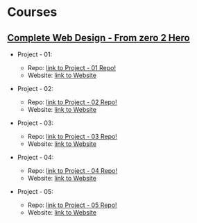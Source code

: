 Courses
=======

[Complete Web Design - From zero 2 Hero](https://github.com/siddiquinoor/courses-complete-web-design-from-zero-2-hero)
--------------------------------------
- Project - 01: 
  - Repo: [link to Project - 01 Repo!](https://github.com/siddiquinoor/courses-complete-web-design-project-01)
  - Website: [link to Website](https://siddiquinoor.github.io/courses-complete-web-design-project-01)

- Project - 02:
  - Repo: [link to Project - 02 Repo!](https://github.com/siddiquinoor/courses-complete-web-design-project-02)
  - Website: [link to Website](https://siddiquinoor.github.io/courses-complete-web-design-project-02)

- Project - 03:
  - Repo: [link to Project - 03 Repo!](https://github.com/siddiquinoor/courses-complete-web-design-project-03)
  - Website: [link to Website](https://siddiquinoor.github.io/courses-complete-web-design-project-03)

- Project - 04:
  - Repo: [link to Project - 04 Repo!](https://github.com/siddiquinoor/courses-complete-web-design-project-04)
  - Website: [link to Website](https://siddiquinoor.github.io/courses-complete-web-design-project-04)

- Project - 05:
  - Repo: [link to Project - 05 Repo!](https://github.com/siddiquinoor/courses-complete-web-design-project-05)
  - Website: [link to Website](https://siddiquinoor.github.io/courses-complete-web-design-project-05)


